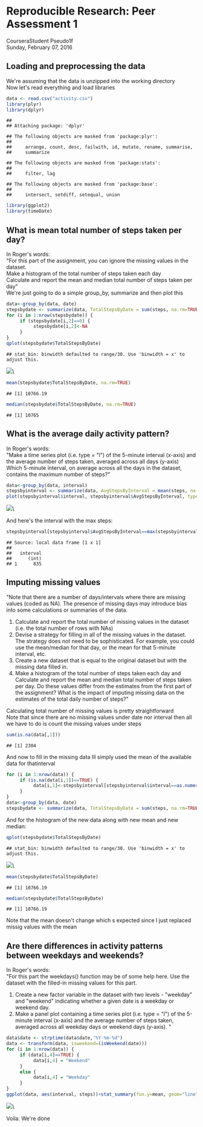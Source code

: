 # Reproducible Research: Peer Assessment 1
CourseraStudent Pseudo1f  
Sunday, February 07, 2016  


## Loading and preprocessing the data
We're assuming that the data is unzipped into the working directory  
Now let's read everything and load libraries

```r
data <- read.csv("activity.csv")
library(plyr)
library(dplyr)
```

```
## 
## Attaching package: 'dplyr'
```

```
## The following objects are masked from 'package:plyr':
## 
##     arrange, count, desc, failwith, id, mutate, rename, summarise,
##     summarize
```

```
## The following objects are masked from 'package:stats':
## 
##     filter, lag
```

```
## The following objects are masked from 'package:base':
## 
##     intersect, setdiff, setequal, union
```

```r
library(ggplot2)
library(timeDate)
```


## What is mean total number of steps taken per day?
In Roger's words:  
"For this part of the assignment, you can ignore the missing values in the dataset.  
Make a histogram of the total number of steps taken each day  
Calculate and report the mean and median total number of steps taken per day"  
We're just going to do a simple group_by, summarize and then plot this

```r
data<-group_by(data, date)
stepsbydate <- summarize(data, TotalStepsByDate = sum(steps, na.rm=TRUE))
for (i in 1:nrow(stepsbydate)) {
     if (stepsbydate[i,2]==0) {
          stepsbydate[i,2]<-NA
     }
}
qplot(stepsbydate$TotalStepsByDate)
```

```
## stat_bin: binwidth defaulted to range/30. Use 'binwidth = x' to adjust this.
```

![](PA1_template_files/figure-html/unnamed-chunk-2-1.png)\

```r
mean(stepsbydate$TotalStepsByDate, na.rm=TRUE)
```

```
## [1] 10766.19
```

```r
median(stepsbydate$TotalStepsByDate, na.rm=TRUE)
```

```
## [1] 10765
```


## What is the average daily activity pattern?
In Roger's words:  
"Make a time series plot (i.e. type = "l") of the 5-minute interval (x-axis) and the average number of steps taken, averaged across all days (y-axis)  
Which 5-minute interval, on average across all the days in the dataset, contains the maximum number of steps?"  


```r
data<-group_by(data, interval)
stepsbyinterval <- summarize(data, AvgStepsByInterval = mean(steps, na.rm=T))
plot(stepsbyinterval$interval, stepsbyinterval$AvgStepsByInterval, type="l")
```

![](PA1_template_files/figure-html/unnamed-chunk-3-1.png)\

And here's the interval with the max steps:

```r
stepsbyinterval[stepsbyinterval$AvgStepsByInterval==max(stepsbyinterval$AvgStepsByInterval),1]
```

```
## Source: local data frame [1 x 1]
## 
##   interval
##      (int)
## 1      835
```
## Imputing missing values
"Note that there are a number of days/intervals where there are missing values (coded as NA). The presence of missing days may introduce bias into some calculations or summaries of the data.  

1. Calculate and report the total number of missing values in the dataset (i.e. the total number of rows with NAs)  
2. Devise a strategy for filling in all of the missing values in the dataset. The strategy does not need to be sophisticated. For example, you could use the mean/median for that day, or the mean for that 5-minute interval, etc.  
3. Create a new dataset that is equal to the original dataset but with the missing data filled in.  
4. Make a histogram of the total number of steps taken each day and Calculate and report the mean and median total number of steps taken per day. Do these values differ from the estimates from the first part of the assignment? What is the impact of imputing missing data on the estimates of the total daily number of steps?"  

Calculating total number of missing values is pretty straightforward  
Note that since there are no missing values under date nor interval then all we have to do is count the missing values under steps


```r
sum(is.na(data[,1]))
```

```
## [1] 2304
```
And now to fill in the missing data Ill simply used the mean of the available data for thatinterval

```r
for (i in 1:nrow(data)) {
     if (is.na(data[i,1])==TRUE) {
          data[i,1]<-stepsbyinterval[stepsbyinterval$interval==as.numeric(data[i,3]),2]
     }
}
data<-group_by(data, date)
stepsbydate <- summarize(data, TotalStepsByDate = sum(steps, na.rm=TRUE))
```
And for the histogram of the new data along with new mean and new median:

```r
qplot(stepsbydate$TotalStepsByDate)
```

```
## stat_bin: binwidth defaulted to range/30. Use 'binwidth = x' to adjust this.
```

![](PA1_template_files/figure-html/unnamed-chunk-7-1.png)\

```r
mean(stepsbydate$TotalStepsByDate)
```

```
## [1] 10766.19
```

```r
median(stepsbydate$TotalStepsByDate)
```

```
## [1] 10766.19
```
Note that the mean doesn't change which s expected since I just replaced missig values with the mean

## Are there differences in activity patterns between weekdays and weekends?
In Roger's words:  
"For this part the weekdays() function may be of some help here. Use the dataset with the filled-in missing values for this part.  
1. Create a new factor variable in the dataset with two levels - "weekday" and "weekend" indicating whether a given date is a weekday or weekend day.  
2. Make a panel plot containing a time series plot (i.e. type = "l") of the 5-minute interval (x-axis) and the average number of steps taken, averaged across all weekday days or weekend days (y-axis). "  


```r
data$date <- strptime(data$date,"%Y-%m-%d")
data <- transform(data, isweekend=(isWeekend(date)))
for (i in 1:nrow(data)) {
     if (data[i,4]==TRUE) {
          data[i,4] = "Weekend" 
     }
     else {
          data[i,4] = "Weekday"
     }
}
ggplot(data, aes(interval, steps))+stat_summary(fun.y=mean, geom="line")+facet_grid(isweekend~.)
```

![](PA1_template_files/figure-html/unnamed-chunk-8-1.png)\

Voila. We're done
